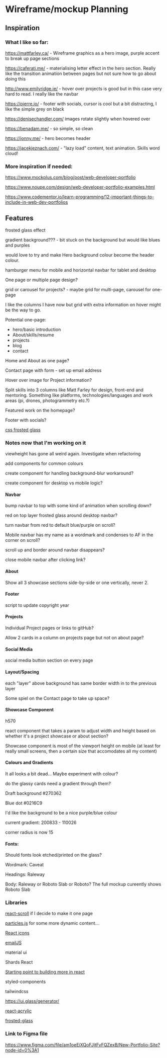 # Wireframe/mockup Planning

## Inspiration

### What I like so far:

https://mattfarley.ca/ - Wireframe graphics as a hero image, purple accent to break up page sections

https://caferati.me/ - materialising letter effect in the hero section. Really like the transition animation between pages but not sure how to go about doing this

http://www.emilyridge.ie/ - hover over projects is good but in this case very hard to read. I really like the navbar

https://pierre.io/ - footer with socials, cursor is cool but a bit distracting, I like the simple grey on black

https://denisechandler.com/ images rotate slightly when hovered over

https://benadam.me/ - so simple, so clean

https://jonny.me/ - hero becomes header

https://jacekjeznach.com/ - "lazy load" content, text animation. Skills word cloud!

### More inspiration if needed:

https://www.mockplus.com/blog/post/web-developer-portfolio

https://www.noupe.com/design/web-developer-portfolio-examples.html

https://www.codementor.io/learn-programming/12-important-things-to-include-in-web-dev-portfolios



## Features

frosted glass effect

gradient background??? - bit stuck on the background but would like blues and purples

would love to try and make Hero background colour become the header colour.

hamburger menu for mobile and horizontal navbar for tablet and desktop

One page or multiple page design?

grid or carousel for projects? - maybe grid for multi-page, carousel for one-page

I like the columns I have now but grid with extra information on hover might be the way to go.

Potential one-page:

- hero/basic introduction
- About/skills/resume
- projects
- blog
- contact

Home and About as one page?

Contact page with form - set up email address

Hover over image for Project information?

Split skills into 3 columns like Matt Farley for design, front-end and mentoring. Something like platforms, technologies/languages and work areas (pi, drones, photogrammetry etc.?)

Featured work on the homepage?

Footer with socials?

[css frosted glass](https://webdesign.tutsplus.com/tutorials/how-to-create-a-frosted-glass-effect-in-css--cms-32535)

### Notes now that I'm working on it

viewheight has gone all weird again. Investigate when refactoring

add components for common colours

create component for handling background-blur workaround?

create component for desktop vs mobile logic?

#### Navbar

bump navbar to top with some kind of animation when scrolling down?

red on top layer frosted glass around desktop navbar?

turn navbar from red to default blue/purple on scroll?

Mobile navbar has my name as a wordmark and condenses to AF in the corner on scroll?

scroll up and border around navbar disappears?

close mobile navbar after clicking link?

#### About

Show all 3 showcase sections side-by-side or one vertically, never 2.

#### Footer

script to update copyright year

#### Projects

Individual Project pages or links to gitHub?

Allow 2 cards in a column on projects page but not on about page?

#### Social Media

social media button section on every page



#### Layout/Spacing

each "layer" above background has same border width in to the previous layer

Some spiel on the Contact page to take up space?

#### Showcase Component

h570

react component that takes a param to adjust width and height based on whether it's a project showcase or about section?

Showcase component is most of the viewport height on mobile (at least for really small screens, then a certain size that accomodates all my content)

#### Colours and Gradients

It all looks a bit dead... Maybe experiment with colour?

do the glassy cards need a gradient through them?

Draft background #270362

Blue dot #0216C9

I'd like the background to be a nice purple/blue colour

current gradient: 200833 - 110026

corner radius is now 15

#### Fonts:

Should fonts look etched/printed on the glass?

Wordmark: Caveat

Headings: Raleway

Body: Raleway or Roboto Slab or Roboto? The full mockup cureently shows Roboto Slab

### Libraries

[react-scroll](https://www.npmjs.com/package/react-scroll) if I decide to make it one page

[particles.js](https://vincentgarreau.com/particles.js/) for some more dynamic content...

[React icons](https://react-icons.github.io/react-icons/)

[emailJS](https://www.emailjs.com/)

material ui

Shards React

[Starting point to building more in react](https://kinsta.com/blog/javascript-libraries/)

styled-components

tailwindcss

https://ui.glass/generator/

[react-acrylic](https://github.com/damaera/react-acrylic)

[frosted-glass](https://www.npmjs.com/package/frosted-glass)

### Link to Figma file

https://www.figma.com/file/am1oeEiXQoFJjtFyFQZexB/New-Portfolio-Site?node-id=0%3A1

